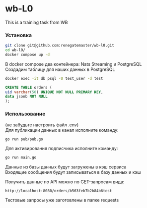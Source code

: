 # wb-L0
This is a training task from WB

### Установка
```bash
git clone git@github.com:renegatemaster/wb-l0.git
cd wb-l0/
docker compose up -d
```

В docker compose два контейнера: Nats Streaming и PostgreSQL
Создадим таблицу для наших данных в PostgreSQL
```bash
docker exec -it db psql -U test_user -d test
```
```SQL
CREATE TABLE orders (
uid varchar(50) UNIQUE NOT NULL PRIMARY KEY,
data jsonb NOT NULL
);
```

### Использование
(не забудьте настроить файл .env) <br>
Для публикации данных в канал исполните команду:
```bash
go run pub/pub.go
```
Для активирования подписчика исполните команду:
```bash
go run main.go
```
Данные из базы данных будут загружены в кэш сервиса <br>
Входящие сообщения будут записываться в базу данных и кэш

Получить данные по API можно по GET-запросам вида:
```
http://localhost:8080/orders/b563feb7b2b84b6test
```
Тестовые запросы уже заготовлены в папке requests
